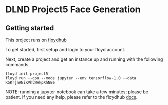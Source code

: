 # DLND Project5 Face Generation

## Getting started
This project runs on [floydhub](http://floydhub.com/)

To get started, first setup and login to your floyd account.

Next, create a project and get an instance up and running with the following commands.
```
floyd init project5
floyd run --gpu --mode jupyter --env tensorflow-1.0 --data R5KrjnANiKVhLWAkpXhNBe
```

NOTE: running a jupyter notebook can take a few minutes; please be patient.  If you need any help, please refer to the floydhub [docs](http://docs.floydhub.com/).
